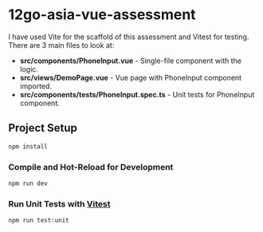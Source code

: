 # 12go-asia-vue-assessment

I have used Vite for the scaffold of this assessment and Vitest for testing. There are 3 main files to look at:

- **src/components/PhoneInput.vue** - Single-file component with the logic.
- **src/views/DemoPage.vue** - Vue page with PhoneInput component imported.
- **src/components/__tests__/PhoneInput.spec.ts** - Unit tests for PhoneInput component.

## Project Setup

```sh
npm install
```

### Compile and Hot-Reload for Development

```sh
npm run dev
```

### Run Unit Tests with [Vitest](https://vitest.dev/)

```sh
npm run test:unit
```
